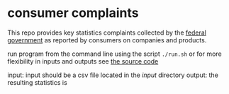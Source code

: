 # consumer complaints
This repo provides key statistics complaints collected by the [federal government](https://cfpb.github.io/api/ccdb/fields.html) as 
reported by consumers on companies and products.


run program from the command line using the script ```./run.sh``` or for more flexibility in inputs and outputs see [the source code](/src/consumer_complaints.py)

input: input should be a csv file located in the *input* directory 
output: the resulting statistics is 
